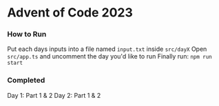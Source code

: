 # Advent of Code 2023

### How to Run
Put each days inputs into a file named `input.txt` inside `src/dayX`
Open `src/app.ts` and uncomment the day you'd like to run
Finally run: `npm run start`

### Completed
Day 1: Part 1 & 2
Day 2: Part 1 & 2
